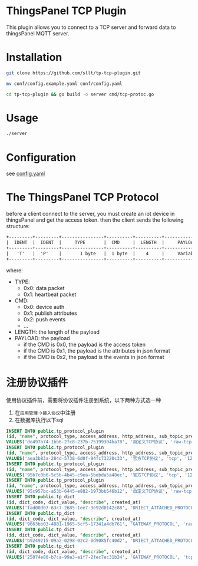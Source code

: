 ThingsPanel TCP Plugin
======================

This plugin allows you to connect to a TCP server and forward data to thingsPanel MQTT server.

# Installation
```bash
git clone https://github.com/sllt/tp-tcp-plugin.git

mv conf/config.example.yaml conf/config.yaml

cd tp-tcp-plugin && go build -o server cmd/tcp-protoc.go
```

# Usage
```bash
./server
```

# Configuration
see [config.yaml](conf/config.yaml)


# The ThingsPanel TCP Protocol
before a client connect to the server, you must create an iot device in thingsPanel and get the access token.
then the client sends the following structure:
```html
+---------+---------+----------------+----------+----------+----------------+
|  IDENT  |  IDENT  |     TYPE       |  CMD     |  LENGTH  |     PAYLOAD    |
+---------+---------+----------------+----------+----------+----------------+
|   'T'   |  'P'    |       1 byte   |  1 byte  |    4     |     Variable   |
+---------+---------+----------------+----------+----------+----------------+
```

where:
* TYPE:
  * 0x0: data packet
  * 0x1: heartbeat packet
* CMD:
  * 0x0: device auth
  * 0x1: publish attributes
  * 0x2: push events
  * ...
* LENGTH: the length of the payload
* PAYLOAD: the payload
  * if the CMD is 0x0, the payload is the access token
  * if the CMD is 0x1, the payload is the attributes in json format
  * if the CMD is 0x2, the payload is the events in json format

# 注册协议插件
  使用协议插件前，需要将协议插件注册到系统，以下两种方式选一种
  1. 在`应用管理`->`接入协议`中注册
  2. 在数据库执行以下sql
  ```sql
  INSERT INTO public.tp_protocol_plugin
  (id, "name", protocol_type, access_address, http_address, sub_topic_prefix, created_at, description, device_type)
  VALUES('de497b74-1bb6-2fc8-237b-75199304ba78', '自定义TCP协议', 'raw-tcp', '127.0.0.1:7654', '127.0.0.1:8098', 'plugin/tcp/', 1670812659, '请参考文档对接设备', '2');
  INSERT INTO public.tp_protocol_plugin
  (id, "name", protocol_type, access_address, http_address, sub_topic_prefix, created_at, description, device_type)
  VALUES('aea3b83a-284d-5738-6d0f-94fc73220c33', '官方TCP协议', 'tcp', '127.0.0.1:7653', '127.0.0.1:8000', 'plugin/tcp/', 1670813735, '请参考文档对接设备', '1');
  INSERT INTO public.tp_protocol_plugin
  (id, "name", protocol_type, access_address, http_address, sub_topic_prefix, created_at, description, device_type)
  VALUES('95b7c0b6-5c5b-4b45-c9ea-5bebda5a48ec', '官方TCP协议', 'tcp', '127.0.0.1:7653', '127.0.0.1:8000', 'plugin/tcp/', 1670813749, '请参考文档对接设备', '2');
  INSERT INTO public.tp_protocol_plugin
  (id, "name", protocol_type, access_address, http_address, sub_topic_prefix, created_at, description, device_type)
  VALUES('95c957bc-a53b-6445-e882-1973bb546b12', '自定义TCP协议', 'raw-tcp', '127.0.0.1:7654', '127.0.0.1:8098', 'plugin/tcp/', 1670809899, '请参考文档对接设备', '1');
  INSERT INTO public.tp_dict
  (id, dict_code, dict_value, "describe", created_at)
  VALUES('fad00d07-63c7-2685-1ee7-3e92d0142c88', 'DRIECT_ATTACHED_PROTOCOL', 'raw-tcp', '自定义TCP协议', 1670809899);
  INSERT INTO public.tp_dict
  (id, dict_code, dict_value, "describe", created_at)
  VALUES('9663bb03-4881-1965-5cf5-17341a4db761', 'GATEWAY_PROTOCOL', 'raw-tcp', '自定义TCP协议', 1670812659);
  INSERT INTO public.tp_dict
  (id, dict_code, dict_value, "describe", created_at)
  VALUES('b9249215-09a2-0298-02c2-0d9085fc40d2', 'DRIECT_ATTACHED_PROTOCOL', 'tcp', '官方TCP协议', 1670813735);
  INSERT INTO public.tp_dict
  (id, dict_code, dict_value, "describe", created_at)
  VALUES('25074e80-b7ca-99a3-e1f7-2fec7ec31b24', 'GATEWAY_PROTOCOL', 'tcp', '官方TCP协议', 1670813749);
  ```
